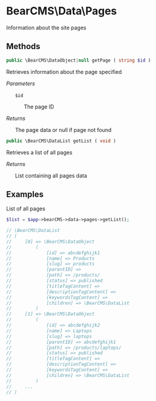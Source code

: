 # BearCMS\Data\Pages
Information about the site pages

## Methods

```php
public \BearCMS\DataObject|null getPage ( string $id )
```

Retrieves information about the page specified

_Parameters_

&nbsp;&nbsp;&nbsp;&nbsp;&nbsp;&nbsp;`$id`

&nbsp;&nbsp;&nbsp;&nbsp;&nbsp;&nbsp;&nbsp;&nbsp;&nbsp;&nbsp;&nbsp;&nbsp;The page ID

_Returns_

&nbsp;&nbsp;&nbsp;&nbsp;&nbsp;&nbsp;The page data or null if page not found

```php
public \BearCMS\DataList getList ( void )
```

Retrieves a list of all pages

_Returns_

&nbsp;&nbsp;&nbsp;&nbsp;&nbsp;&nbsp;List containing all pages data

## Examples

List of all pages

```php
$list = $app->bearCMS->data->pages->getList();

// \BearCMS\DataList
// (
//     [0] => \BearCMS\DataObject
//         (
//             [id] => abcdefghijk1
//             [name] => Products
//             [slug] => products
//             [parentID] => 
//             [path] => /products/
//             [status] => published
//             [titleTagContent] => 
//             [descriptionTagContent] => 
//             [keywordsTagContent] => 
//             [children] => \BearCMS\DataList
//         )
//     [1] => \BearCMS\DataObject
//         (
//             [id] => abcdefghijk2
//             [name] => Laptops
//             [slug] => laptops
//             [parentID] => abcdefghijk1
//             [path] => /products/laptops/
//             [status] => published
//             [titleTagContent] => 
//             [descriptionTagContent] => 
//             [keywordsTagContent] => 
//             [children] => \BearCMS\DataList
//         )
//     ...
// )
```
